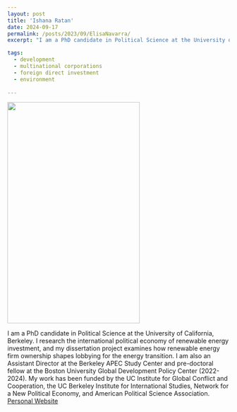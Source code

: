 ```yaml
---
layout: post
title: 'Ishana Ratan'
date: 2024-09-17
permalink: /posts/2023/09/ElisaNavarra/
excerpt: "I am a PhD candidate in Political Science at the University of California, Berkeley. I research the international political economy of renewable energy investment, and my dissertation project examines how renewable energy firm ownership shapes lobbying for the energy transition. I am also an Assistant Director at the Berkeley APEC Study Center and pre-doctoral fellow at the Boston University Global Development Policy Center (2022-2024). My work has been funded by the UC Institute for Global Conflict and Cooperation, the UC Berkeley Institute for International Studies, Network for a New Political Economy, and American Political Science Association."

tags:
  - development
  - multinational corporations
  - foreign direct investment
  - environment 
  
---
```

<img src="" width="300" height="500" />


I am a PhD candidate in Political Science at the University of California, Berkeley. I research the international political economy of renewable energy investment, and my dissertation project examines how renewable energy firm ownership shapes lobbying for the energy transition. I am also an Assistant Director at the Berkeley APEC Study Center and pre-doctoral fellow at the Boston University Global Development Policy Center (2022-2024). My work has been funded by the UC Institute for Global Conflict and Cooperation, the UC Berkeley Institute for International Studies, Network for a New Political Economy, and American Political Science Association. 
<a href= "https://ishanaratan.com/">Personal Website</a>
